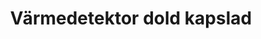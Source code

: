---
title: 'Värmedetektor dold kapslad'
symbol_image: 'symbols/bl/11.svg'
weight: 11
card: true
card_color: 'bg-symbol-red'
---